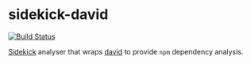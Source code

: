 # sidekick-david

[![Build Status](https://travis-ci.org/sidekickcode/sidekick-david.svg?branch=master)](https://travis-ci.org/sidekickcode/sidekick-david)

[Sidekick](https://sidekickcode.com) analyser that wraps [david](https://github.com/alanshaw/david) to provide `npm` dependency analysis.
